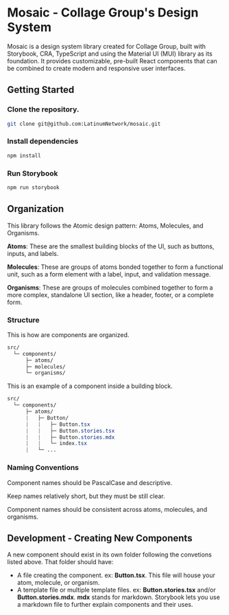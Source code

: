# Mosaic - Collage Group's Design System

Mosaic is a design system library created for Collage Group, built with Storybook, CRA, TypeScript and using the Material UI (MUI) library as its foundation. It provides customizable, pre-built React components that can be combined to create modern and responsive user interfaces.

## Getting Started

### Clone the repository.

```bash
git clone git@github.com:LatinumNetwork/mosaic.git
```

### Install dependencies

```bash
npm install
```

### Run Storybook

```bash
npm run storybook
```

## Organization

This library follows the Atomic design pattern: Atoms, Molecules, and Organisms.

**Atoms**: These are the smallest building blocks of the UI, such as buttons, inputs, and labels.

**Molecules**: These are groups of atoms bonded together to form a functional unit, such as a form element with a label, input, and validation message.

**Organisms**: These are groups of molecules combined together to form a more complex, standalone UI section, like a header, footer, or a complete form.

### Structure

This is how are components are organized.

```css
src/
  └─ components/
      ├─ atoms/
      ├─ molecules/
      └─ organisms/
```

This is an example of a component inside a building block.

```css
src/
  └─ components/
      ├─ atoms/
      |   ├─ Button/
      |   |   ├─ Button.tsx
      |   |   ├─ Button.stories.tsx
      |   |   ├─ Button.stories.mdx
      |   |   └─ index.tsx
      |   └─ ...

```

### Naming Conventions

Component names should be PascalCase and descriptive.

Keep names relatively short, but they must be still clear.

Component names should be consistent across atoms, molecules, and organisms.

## Development - Creating New Components

A new component should exist in its own folder following the convetions listed above. That folder should have:

-   A file creating the component. ex: **Button.tsx**. This file will house your atom, molecule, or organism.
-   A template file or multiple template files. ex: **Button.stories.tsx** and/or **Button.stories.mdx**. **mdx** stands for markdown. Storybook lets you use a markdown file to further explain components and their uses.
